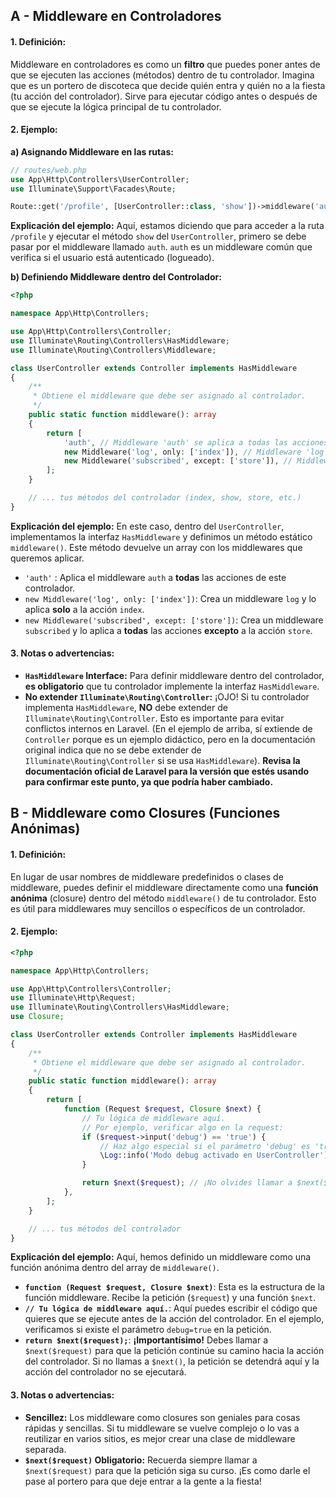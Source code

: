 ## A - Middleware en Controladores

#### 1. **Definición:**

Middleware en controladores es como un **filtro** que puedes poner antes de que se ejecuten las acciones (métodos) dentro de tu controlador. Imagina que es un portero de discoteca que decide quién entra y quién no a la fiesta (tu acción del controlador). Sirve para ejecutar código antes o después de que se ejecute la lógica principal de tu controlador.

#### 2. **Ejemplo:**

**a) Asignando Middleware en las rutas:**

```php
// routes/web.php
use App\Http\Controllers\UserController;
use Illuminate\Support\Facades\Route;

Route::get('/profile', [UserController::class, 'show'])->middleware('auth');
```

**Explicación del ejemplo:**
Aquí, estamos diciendo que para acceder a la ruta `/profile` y ejecutar el método `show` del `UserController`, primero se debe pasar por el middleware llamado `auth`. `auth` es un middleware común que verifica si el usuario está autenticado (logueado).

**b) Definiendo Middleware dentro del Controlador:**

```php
<?php

namespace App\Http\Controllers;

use App\Http\Controllers\Controller;
use Illuminate\Routing\Controllers\HasMiddleware;
use Illuminate\Routing\Controllers\Middleware;

class UserController extends Controller implements HasMiddleware
{
    /**
     * Obtiene el middleware que debe ser asignado al controlador.
     */
    public static function middleware(): array
    {
        return [
            'auth', // Middleware 'auth' se aplica a todas las acciones del controlador
            new Middleware('log', only: ['index']), // Middleware 'log' solo se aplica a la acción 'index'
            new Middleware('subscribed', except: ['store']), // Middleware 'subscribed' se aplica a todas las acciones EXCEPTO 'store'
        ];
    }

    // ... tus métodos del controlador (index, show, store, etc.)
}
```

**Explicación del ejemplo:**
En este caso, dentro del `UserController`, implementamos la interfaz `HasMiddleware` y definimos un método estático `middleware()`. Este método devuelve un array con los middlewares que queremos aplicar.

- `'auth'` : Aplica el middleware `auth` a **todas** las acciones de este controlador.
- `new Middleware('log', only: ['index'])`: Crea un middleware `log` y lo aplica **solo** a la acción `index`.
- `new Middleware('subscribed', except: ['store'])`: Crea un middleware `subscribed` y lo aplica a **todas** las acciones **excepto** a la acción `store`.

#### 3. **Notas o advertencias:**

- **`HasMiddleware` Interface:** Para definir middleware dentro del controlador, **es obligatorio** que tu controlador implemente la interfaz `HasMiddleware`.
- **No extender `Illuminate\Routing\Controller`:** ¡OJO! Si tu controlador implementa `HasMiddleware`, **NO** debe extender de `Illuminate\Routing\Controller`. Esto es importante para evitar conflictos internos en Laravel. (En el ejemplo de arriba, sí extiende de `Controller` porque es un ejemplo didáctico, pero en la documentación original indica que no se debe extender de `Illuminate\Routing\Controller` si se usa `HasMiddleware`). **Revisa la documentación oficial de Laravel para la versión que estés usando para confirmar este punto, ya que podría haber cambiado.**

## B - Middleware como Closures (Funciones Anónimas)

#### 1. **Definición:**

En lugar de usar nombres de middleware predefinidos o clases de middleware, puedes definir el middleware directamente como una **función anónima** (closure) dentro del método `middleware()` de tu controlador. Esto es útil para middlewares muy sencillos o específicos de un controlador.

#### 2. **Ejemplo:**

```php
<?php

namespace App\Http\Controllers;

use App\Http\Controllers\Controller;
use Illuminate\Http\Request;
use Illuminate\Routing\Controllers\HasMiddleware;
use Closure;

class UserController extends Controller implements HasMiddleware
{
    /**
     * Obtiene el middleware que debe ser asignado al controlador.
     */
    public static function middleware(): array
    {
        return [
            function (Request $request, Closure $next) {
                // Tu lógica de middleware aquí.
                // Por ejemplo, verificar algo en la request:
                if ($request->input('debug') == 'true') {
                    // Haz algo especial si el parámetro 'debug' es 'true'
                    \Log::info('Modo debug activado en UserController');
                }

                return $next($request); // ¡No olvides llamar a $next($request) para que siga el proceso!
            },
        ];
    }

    // ... tus métodos del controlador
}
```

**Explicación del ejemplo:**
Aquí, hemos definido un middleware como una función anónima dentro del array de `middleware()`.

- **`function (Request $request, Closure $next)`**: Esta es la estructura de la función middleware. Recibe la petición (`$request`) y una función `$next`.
- **`// Tu lógica de middleware aquí.`**: Aquí puedes escribir el código que quieres que se ejecute antes de la acción del controlador. En el ejemplo, verificamos si existe el parámetro `debug=true` en la petición.
- **`return $next($request);`**: **¡Importantísimo!** Debes llamar a `$next($request)` para que la petición continúe su camino hacia la acción del controlador. Si no llamas a `$next()`, la petición se detendrá aquí y la acción del controlador no se ejecutará.

#### 3. **Notas o advertencias:**

- **Sencillez:** Los middleware como closures son geniales para cosas rápidas y sencillas. Si tu middleware se vuelve complejo o lo vas a reutilizar en varios sitios, es mejor crear una clase de middleware separada.
- **`$next($request)` Obligatorio:** Recuerda siempre llamar a `$next($request)` para que la petición siga su curso. ¡Es como darle el pase al portero para que deje entrar a la gente a la fiesta!

